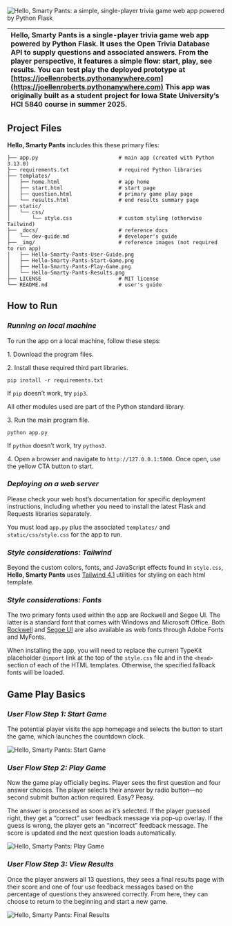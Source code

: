 ![Hello, Smarty Pants: a simple, single-player trivia game web app powered by Python Flask](img/Hello-Smarty-Pants-User-Guide.png)

| Hello, Smarty Pants is a single-player trivia game web app powered by Python Flask. It uses the Open Trivia Database API to supply questions and associated answers. From the player perspective, it features a simple flow: start, play, see results.  You can test play the deployed prototype at [https://joellenroberts.pythonanywhere.com](https://joellenroberts.pythonanywhere.com) This app was originally built as a student project for Iowa State University’s HCI 5840 course in summer 2025\. |
| :---- |

## **Project Files**

**Hello, Smarty Pants** includes this these primary files:  

```
├── app.py                          # main app (created with Python 3.13.0)
├── requirements.txt                # required Python libraries
├── templates/                      
│   ├── home.html                   # app home
│   ├── start.html                  # start page
│   ├── question.html               # primary game play page
│   └── results.html                # end results summary page
├── static/
│   └── css/
│       └── style.css               # custom styling (otherwise Tailwind)
├── _docs/                          # reference docs
│   └── dev-guide.md                # developer's guide
├── _img/                           # reference images (not required to run app)
│   ├── Hello-Smarty-Pants-User-Guide.png   
│   ├── Hello-Smarty-Pants-Start-Game.png 
│   ├── Hello-Smarty-Pants-Play-Game.png
│   └── Hello-Smarty-Pants-Results.png
├── LICENSE                         # MIT license
└── README.md                       # user's guide
```

## **How to Run**

### ***Running on local machine***

To run the app on a local machine, follow these steps:

1\. Download the program files.

2\. Install these required third part libraries.  

```
pip install -r requirements.txt
```

If `pip` doesn’t work, try `pip3`.

All other modules used are part of the Python standard library.

3\. Run the main program file.  
```
python app.py
```

If `python` doesn’t work, try `python3`.

4\. Open a browser and navigate to `http://127.0.0.1:5000`. Once open, use the yellow CTA button to start.

### ***Deploying on a web server***

Please check your web host’s documentation for specific deployment instructions, including whether you need to install the latest Flask and Requests libraries separately. 

You must load `app.py` plus the associated `templates/` and `static/css/style.css` for the app to run.

### ***Style considerations: Tailwind***

Beyond the custom colors, fonts, and JavaScript effects found in `style.css`, **Hello, Smarty Pants** uses [Tailwind 4.1](https://tailwindcss.com) utilities for styling on each html template.

### ***Style considerations: Fonts***

The two primary fonts used within the app are Rockwell and Segoe UI. The latter is a standard font that comes with Windows and Microsoft Office. Both [Rockwell](https://fonts.adobe.com/fonts/rockwell) and [Segoe UI](https://fonts.adobe.com/fonts/segoe-ui) are also available as web fonts through Adobe Fonts and MyFonts. 

When installing the app, you will need to replace the current TypeKit placeholder `@import` link at the top of the `style.css` file and in the `<head>` section of each of the HTML templates. Otherwise, the specified fallback fonts will be loaded. 

## **Game Play Basics**

### ***User Flow Step 1: Start Game***

The potential player visits the app homepage and selects the button to start the game, which launches the countdown clock.

![Hello, Smarty Pants: Start Game](img/Hello-Smarty-Pants-Start-Game.gif)

### ***User Flow Step 2: Play Game***

Now the game play officially begins. Player sees the first question and four answer choices. The player selects their answer by radio button—no second submit button action required. Easy? Peasy.

The answer is processed as soon as it’s selected. If the player guessed right, they get a “correct” user feedback message via pop-up overlay. If the guess is wrong, the player gets an “incorrect” feedback message. The score is updated and the next question loads automatically.

![Hello, Smarty Pants: Play Game](img/Hello-Smarty-Pants-Play-Game.gif)

### ***User Flow Step 3: View Results***

Once the player answers all 13 questions, they sees a final results page with their score and one of four use feedback messages based on the percentage of questions they answered correctly. From here, they can choose to return to the beginning and start a new game.

![Hello, Smarty Pants: Final Results](img/Hello-Smarty-Pants-Results.png)
